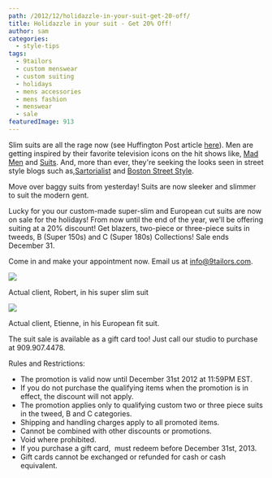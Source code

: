 ```yaml
---
path: /2012/12/holidazzle-in-your-suit-get-20-off/
title: Holidazzle in your suit - Get 20% Off!
author: sam
categories: 
  - style-tips
tags: 
  - 9tailors
  - custom menswear
  - custom suiting
  - holidays
  - mens accessories
  - mens fashion
  - menswear
  - sale
featuredImage: 913
---
```

Slim suits are all the rage now (see Huffington Post article [here](http://www.nytimes.com/2012/11/24/business/slim-suits-help-lead-gains-in-mens-wear.html?pagewanted=1&_r=0)). Men are getting inspired by their favorite television icons on the hit shows like, [Mad Men](http://www.amctv.com/shows/mad-men) and [Suits](http://www.usanetwork.com/series/suits/). And, more than ever, they're seeking the looks seen in street style blogs such as,[Sartorialist](http://www.thesartorialist.com/) and [Boston Street Style](http://www.bostonstreetstyle.com/). 

Move over baggy suits from yesterday! Suits are now sleeker and slimmer to suit the modern gent.

Lucky for you our custom-made super-slim and European cut suits are now on sale for the holidays! From now until the end of the year, we'll be offering suiting at a 20% discount! Get blazers, two-piece or three-piece suits in tweeds, B (Super 150s) and C (Super 180s) Collections! Sale ends December 31. 

Come in and make your appointment now. Email us at [info@9tailors.com](mailto:info@9tailors.com). 

[![](http://4.bp.blogspot.com/-yEuPHqyL8ZM/ULfvpv-T2gI/AAAAAAAANI4/gBH7ok_70HU/s640/20120414-9tailors-1742.jpg)](http://4.bp.blogspot.com/-yEuPHqyL8ZM/ULfvpv-T2gI/AAAAAAAANI4/gBH7ok_70HU/s1600/20120414-9tailors-1742.jpg)

Actual client, Robert, in his super slim suit

[![](http://2.bp.blogspot.com/-r-dfpUrDLtE/ULfwpU7ZPXI/AAAAAAAANJA/JlF0yU6j5G0/s640/9TailorsFallShoot-106.jpg)](http://2.bp.blogspot.com/-r-dfpUrDLtE/ULfwpU7ZPXI/AAAAAAAANJA/JlF0yU6j5G0/s1600/9TailorsFallShoot-106.jpg)

Actual client, Etienne, in his European fit suit.

The suit sale is available as a gift card too! Just call our studio to purchase at 909.907.4478. 

Rules and Restrictions: 

*   The promotion is valid now until December 31st 2012 at 11:59PM EST.
*   If you do not purchase the qualifying items when the promotion is in effect, the discount will not apply.
*   The promotion applies only to qualifying custom two or three piece suits in the tweed, B and C categories.
*   Shipping and handling charges apply to all promoted items.
*   Cannot be combined with other discounts or promotions. 
*   Void where prohibited.
*   If you purchase a gift card,  must redeem before December 31st, 2013. 
*   Gift cards cannot be exchanged or refunded for cash or cash equivalent.
